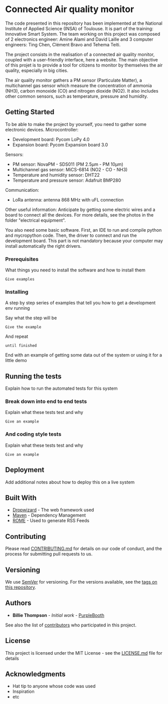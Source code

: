# Connected Air quality monitor

The code presented in this repository has been implemented at the National Institute of Applied Science (INSA) of Toulouse.
It is part of the training: Innovative Smart System.
The team working on this project was composed of 2 electronics engineer: Amine Alami and David Laille
and 3 computer engineers: Ting Chen, Clément Bravo and Tehema Teiti.

The project consists in the realisation of a connected air quality monitor, coupled with a user-friendly interface, here a website. The main objective of this projet is to provide a tool for citizens to monitor by themselves the air quality, especially in big cities.

The air quality monitor gathers a PM sensor (Particulate Matter), a multichannel gas sensor which measure the concentration of ammonia (NH3), carbon monoxide (CO) and nitrogen dioxide (NO2). It also includes other common sensors, such as temperature, pressure and humidity.

## Getting Started

To be able to make the project by yourself, you need to gather some electronic devices. 
Microcontroller:
* Development board: Pycom LoPy 4.0
* Expansion board: Pycom Expansion board 3.0

Sensors:
* PM sensor: NovaPM - SDS011 (PM 2.5µm - PM 10µm)
* Multichannel gas sensor: MiCS-6814 (NO2 - CO - NH3)
* Temperature and humidity sensor: DHT22
* Temperature and pressure sensor: Adafruit BMP280

Communication:
* LoRa antenna: antenna 868 MHz with uFL connection

Other useful information:
Anticipate by getting some electric wires and a board to connect all the devices. For more details, see the photos in the folder "electrical equipment".


You also need some basic software. First, an IDE to run and compile python and mycropython code. Then, the driver to connect and run the development board. This part is not mandatory because your computer may install automatically the right drivers.

### Prerequisites

What things you need to install the software and how to install them

```
Give examples
```

### Installing

A step by step series of examples that tell you how to get a development env running

Say what the step will be

```
Give the example
```

And repeat

```
until finished
```

End with an example of getting some data out of the system or using it for a little demo

## Running the tests

Explain how to run the automated tests for this system

### Break down into end to end tests

Explain what these tests test and why

```
Give an example
```

### And coding style tests

Explain what these tests test and why

```
Give an example
```

## Deployment

Add additional notes about how to deploy this on a live system

## Built With

* [Dropwizard](http://www.dropwizard.io/1.0.2/docs/) - The web framework used
* [Maven](https://maven.apache.org/) - Dependency Management
* [ROME](https://rometools.github.io/rome/) - Used to generate RSS Feeds

## Contributing

Please read [CONTRIBUTING.md](https://gist.github.com/PurpleBooth/b24679402957c63ec426) for details on our code of conduct, and the process for submitting pull requests to us.

## Versioning

We use [SemVer](http://semver.org/) for versioning. For the versions available, see the [tags on this repository](https://github.com/your/project/tags). 

## Authors

* **Billie Thompson** - *Initial work* - [PurpleBooth](https://github.com/PurpleBooth)

See also the list of [contributors](https://github.com/your/project/contributors) who participated in this project.

## License

This project is licensed under the MIT License - see the [LICENSE.md](LICENSE.md) file for details

## Acknowledgments

* Hat tip to anyone whose code was used
* Inspiration
* etc

